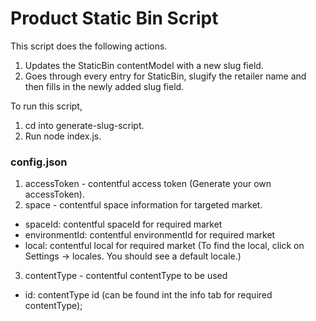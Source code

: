 # Product Static Bin Script

This script does the following actions.

1. Updates the StaticBin contentModel with a new slug field.
2. Goes through every entry for StaticBin, slugify the retailer name and then fills in the newly added slug field.

To run this script,

1. cd into generate-slug-script.
2. Run node index.js.

### config.json

1. accessToken - contentful access token (Generate your own accessToken).
2. space - contentful space information for targeted market.

- spaceId: contentful spaceId for required market
- environmentId: contentful environmentId for required market
- local: contentful local for required market (To find the local, click on Settings -> locales. You should see a default locale.)

3. contentType - contentful contentType to be used

- id: contentType id (can be found int the info tab for required contentType);
